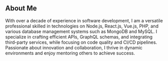 ## About Me

With over a decade of experience in software development, I am a versatile professional skilled in technologies on Node.js, React.js, Vue.js, PHP, and various database management systems such as MongoDB and MySQL. I specialize in crafting efficient APIs, GraphQL schemas, and integrating third-party services, while focusing on code quality and CI/CD pipelines. Passionate about innovation and collaboration, I thrive in dynamic environments and enjoy mentoring others to achieve success.

